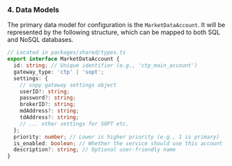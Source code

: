 ### **4. Data Models**

The primary data model for configuration is the `MarketDataAccount`. It will be represented by the following structure, which can be mapped to both SQL and NoSQL databases.

```typescript
// Located in packages/shared/types.ts
export interface MarketDataAccount {
  id: string; // Unique identifier (e.g., 'ctp_main_account')
  gateway_type: 'ctp' | 'sopt';
  settings: {
    // vnpy gateway settings object
    userID?: string;
    password?: string;
    brokerID?: string;
    mdAddress?: string;
    tdAddress?: string;
    // ... other settings for SOPT etc.
  };
  priority: number; // Lower is higher priority (e.g., 1 is primary)
  is_enabled: boolean; // Whether the service should use this account
  description?: string; // Optional user-friendly name
}
```
